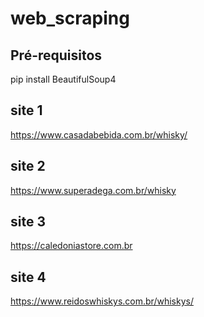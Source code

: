 # web_scraping

## Pré-requisitos
pip install BeautifulSoup4

## site 1
https://www.casadabebida.com.br/whisky/

## site 2
https://www.superadega.com.br/whisky

## site 3
https://caledoniastore.com.br

## site 4
https://www.reidoswhiskys.com.br/whiskys/
